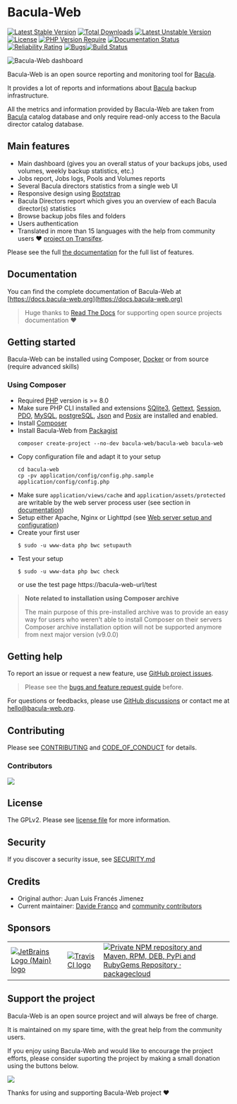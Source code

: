 # Bacula-Web

[![Latest Stable Version](http://poser.pugx.org/bacula-web/bacula-web/v)](https://packagist.org/packages/bacula-web/bacula-web) [![Total Downloads](http://poser.pugx.org/bacula-web/bacula-web/downloads)](https://packagist.org/packages/bacula-web/bacula-web) [![Latest Unstable Version](http://poser.pugx.org/bacula-web/bacula-web/v/unstable)](https://packagist.org/packages/bacula-web/bacula-web) [![License](http://poser.pugx.org/bacula-web/bacula-web/license)](https://packagist.org/packages/bacula-web/bacula-web) [![PHP Version Require](http://poser.pugx.org/bacula-web/bacula-web/require/php)](https://packagist.org/packages/bacula-web/bacula-web) [![Documentation Status](https://readthedocs.org/projects/bacula-web/badge/?version=latest)](http://docs.bacula-web.org/en/master/?badge=latest) [![Reliability Rating](https://sonarcloud.io/api/project_badges/measure?project=bacula-web_bacula-web&metric=reliability_rating)](https://sonarcloud.io/summary/new_code?id=bacula-web_bacula-web) [![Bugs](https://sonarcloud.io/api/project_badges/measure?project=bacula-web_bacula-web&metric=bugs)](https://sonarcloud.io/summary/new_code?id=bacula-web_bacula-web)[![Build Status](https://app.travis-ci.com/bacula-web/bacula-web.svg?branch=master)](https://app.travis-ci.com/bacula-web/bacula-web)

![Bacula-Web dashboard](https://www.bacula-web.org/bacula-web-dashboard.png)

Bacula-Web is an open source reporting and monitoring tool for [Bacula](https://www.bacula.org).

It provides a lot of reports and informations about [Bacula](https://www.bacula.org) backup infrastructure.

All the metrics and information provided by Bacula-Web are taken from [Bacula](https://www.bacula.org) catalog database
and only require read-only access to the Bacula director catalog database.

## Main features

- Main dashboard (gives you an overall status of your backups jobs, used volumes, weekly backup statistics, etc.)
- Jobs report, Jobs logs, Pools and Volumes reports
- Several Bacula directors statistics from a single web UI
- Responsive design using [Bootstrap](https://getbootstrap.com/)
- Bacula Directors report which gives you an overview of each Bacula director(s) statistics
- Browse backup jobs files and folders
- Users authentication
- Translated in more than 15 languages with the help from community users :heart: [project on Transifex](https://www.transifex.com/bacula-web/public/).

Please see the full [the documentation](https://docs.bacula-web.org/en/latest/01_about/features.html) for the full list of features. 

## Documentation

You can find the complete documentation of Bacula-Web at [https://docs.bacula-web.org](https://docs.bacula-web.org)

> Huge thanks to [Read The Docs](https://readthedocs.org/) for supporting open source projects documentation :heart:

## Getting started

Bacula-Web can be installed using Composer, [Docker](docker/README.md) or from source (require advanced skills)

### Using Composer

- Required [PHP](https://www.php.net/) version is >= 8.0 
- Make sure PHP CLI installed and extensions [SQlite3](https://www.php.net/manual/en/book.sqlite3.php), [Gettext](https://www.php.net/manual/en/book.gettext.php), [Session](https://www.php.net/manual/en/refs.basic.session.php), [PDO](https://www.php.net/manual/en/book.pdo.php), [MySQL](https://www.php.net/manual/en/set.mysqlinfo.php), [postgreSQL](https://www.php.net/manual/en/book.pgsql.php), [Json](https://www.php.net/manual/en/book.json.php) and [Posix](https://www.php.net/manual/en/book.posix.php) are installed and enabled.
- Install [Composer](https://getcomposer.org/doc/00-intro.md)
- Install Bacula-Web from [Packagist](https://packagist.org/packages/bacula-web/bacula-web)
  ``` shell
  composer create-project --no-dev bacula-web/bacula-web bacula-web
  ```
- Copy configuration file and adapt it to your setup
  ```shell
  cd bacula-web
  cp -pv application/config/config.php.sample application/config/config.php 
  ```
- Make sure `application/views/cache` and `application/assets/protected` are writable by the web server process user (see section in [documentation](https://docs.bacula-web.org/en/latest/02_install/installcomposer.html#fix-files-folders-ownership-and-permissions))
- Setup either Apache, Nginx or Lighttpd (see [Web server setup and configuration](https://docs.bacula-web.org/en/latest/02_install/webserver-setup.html#web-server-setup-and-configuration))
- Create your first user
  ```shell
  $ sudo -u www-data php bwc setupauth
  ``` 
- Test your setup
  ```shell
  $ sudo -u www-data php bwc check
  ```
  or use the test page https://bacula-web-url/test

> **Note related to installation using Composer archive**
>
> The main purpose of this pre-installed archive was to provide an easy way for users who weren't able to install
> Composer on their servers
> Composer archive installation option will not be supported anymore from next major version (v9.0.0)

## Getting help

To report an issue or request a new feature, use [GitHub project issues](https://github.com/bacula-web/bacula-web/issues).

> Please see the [bugs and feature request guide](https://docs.bacula-web.org/en/latest/03_get-help/support.html) before.

For questions or feedbacks, please use [GitHub discussions](https://github.com/bacula-web/bacula-web/discussions) or 
contact me at [hello@bacula-web.org](mailto:hello@bacula-web.org).

## Contributing

Please see [CONTRIBUTING](CONTRIBUTING.md) and [CODE_OF_CONDUCT](CODE_OF_CONDUCT.md) for details.

### Contributors

<a href="https://github.com/bacula-web/bacula-web/graphs/contributors">
  <img src="https://contrib.rocks/image?repo=bacula-web/bacula-web" />
</a>

## License

The GPLv2. Please see [license file](LICENSE) for more information.

## Security

If you discover a security issue, see [SECURITY.md](SECURITY.md)

## Credits

- Original author: Juan Luis Francés Jimenez
- Current maintainer: [Davide Franco](https://github.com/dfranco)
  and [community contributors](https://github.com/bacula-web/bacula-web/graphs/contributors)

## Sponsors

<table>
<tr>
<td><a href="https://jb.gg/OpenSourceSupport"><img src="https://resources.jetbrains.com/storage/products/company/brand/logos/jb_beam.svg" alt="JetBrains Logo (Main) logo"></a></td>
<td><a href="https://www.travis-ci.com"><img src="https://www.travis-ci.com/wp-content/uploads/2022/05/TravisCI-Full-Color.png" alt="Travis CI logo"></a></td>
<td><a href="https://packagecloud.io/"><img alt="Private NPM repository and Maven, RPM, DEB, PyPi and RubyGems Repository · packagecloud" src="https://packagecloud.io/images/packagecloud-badge.png" /></a></td>
</tr>
</table>

## Support the project

Bacula-Web is an open source project and will always be free of charge.

It is maintained on my spare time, with the great help from the community users.

If you enjoy using Bacula-Web and would like to encourage the project efforts, please consider suporting the project by making a small donation
using the buttons below.

<a href="https://www.buymeacoffee.com/baculaweb"><img src="https://img.buymeacoffee.com/button-api/?text=Support the project&emoji=&slug=baculaweb&button_colour=FFDD00&font_colour=000000&font_family=Inter&outline_colour=000000&coffee_colour=ffffff" /></a>

Thanks for using and supporting Bacula-Web project :heart:
